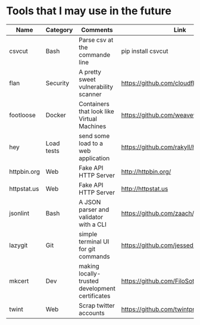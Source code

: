 # Tools that I may use in the future

| Name        | Category   | Comments                                        | Link                                     |
|-------------|:-----------|-------------------------------------------------|------------------------------------------|
| csvcut      | Bash       | Parse csv at the commande line                  | pip install csvcut                       |
| flan        | Security   | A pretty sweet vulnerability scanner            | https://github.com/cloudflare/flan       |
| footloose   | Docker     | Containers that look like Virtual Machines      | https://github.com/weaveworks/footloose  |
| hey         | Load tests | send some load to a web application             | https://github.com/rakyll/hey            |
| httpbin.org | Web        | Fake API HTTP Server                            | http://httpbin.org/                      |
| httpstat.us | Web        | Fake API HTTP Server                            | http://httpstat.us                       |
| jsonlint    | Bash       | A JSON parser and validator with a CLI          | https://github.com/zaach/jsonlint        |
| lazygit     | Git        | simple terminal UI for git commands             | https://github.com/jesseduffield/lazygit |
| mkcert      | Dev        | making locally-trusted development certificates | https://github.com/FiloSottile/mkcert    |
| twint       | Web        | Scrap twitter accounts                          | https://github.com/twintproject/twint    |
